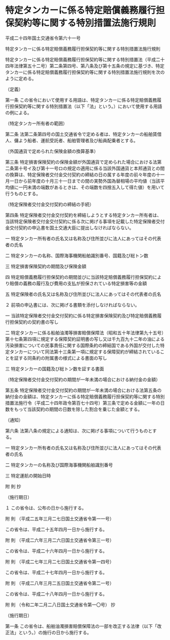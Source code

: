# 特定タンカーに係る特定賠償義務履行担保契約等に関する特別措置法施行規則

平成二十四年国土交通省令第六十一号

特定タンカーに係る特定賠償義務履行担保契約等に関する特別措置法施行規則

特定タンカーに係る特定賠償義務履行担保契約等に関する特別措置法（平成二十四年法律第五十二号）第二条第四号、第八条及び第十五条の規定に基づき、特定タンカーに係る特定賠償義務履行担保契約等に関する特別措置法施行規則を次のように定める。

（定義）

第一条 この省令において使用する用語は、特定タンカーに係る特定賠償義務履行担保契約等に関する特別措置法（以下「法」という。）において使用する用語の例による。

（特定タンカー所有者の範囲）

第二条 法第二条第四号の国土交通省令で定める者は、特定タンカーの船舶賃借人、傭よう船者、運航受託者、船舶管理者及び船員配乗者とする。

（外国通貨で定められた保険金額の換算基準）

第三条 特定損害保険契約の保険金額が外国通貨で定められた場合における法第二条第十号イ及び第十一号ロの規定の適用に係る当該外国通貨と本邦通貨との間の換算は、特定保険者交付金交付契約の締結の日の属する年度の前々年度の十一月一日から前年度の十月三十一日までの間の実勢外国為替相場の平均値（当該平均値に一円未満の端数があるときは、その端数を四捨五入して得た値）を用いて行うものとする。

（特定保険者交付金交付契約の締結の手続）

第四条 特定保険者交付金交付契約を締結しようとする特定タンカー所有者は、当該特定保険者交付金交付契約に係る次に掲げる事項を記載した特定保険者交付金交付契約の申込書を国土交通大臣に提出しなければならない。

一 特定タンカー所有者の氏名又は名称及び住所並びに法人にあってはその代表者の氏名

二 特定タンカーの名称、国際海事機関船舶識別番号、国籍及び総トン数

三 特定損害保険契約の期間及び保険金額

四 特定賠償義務履行担保契約の期間並びに当該特定賠償義務履行担保契約により賠償の義務の履行及び費用の支払が担保されている特定損害等の金額

五 特定保険者の氏名又は名称及び住所並びに法人にあってはその代表者の氏名

２ 前項の申込書には、次に掲げる書類を添付しなければならない。

一 当該特定保険者交付金交付契約に係る特定損害保険契約及び特定賠償義務履行担保契約の契約書の写し

二 特定タンカーに係る船舶油濁等損害賠償保障法（昭和五十年法律第九十五号）第十七条第四項に規定する保障契約証明書の写し又は千九百九十二年の油による汚染損害についての民事責任に関する国際条約の締結国である外国が交付した特定タンカーについて同法第十三条第一項に規定する保障契約が締結されていることを証する同条約の附属書の様式による書面の写し

三 特定タンカーの国籍及び総トン数を証する書面

（特定保険者交付金交付契約の期間が一年未満の場合における納付金の金額）

第五条 特定保険者交付金交付契約の期間が一年未満の場合における法第五条の納付金の金額は、特定タンカーに係る特定賠償義務履行担保契約等に関する特別措置法施行令（平成二十四年政令第百七十四号）第三条で定める金額に一年の日数をもって当該契約の期間の日数を除した割合を乗じた金額とする。

（通知）

第六条 法第八条の規定による通知は、次に掲げる事項について行うものとする。

一 特定タンカー所有者の氏名又は名称及び住所並びに法人にあってはその代表者の氏名

二 特定タンカーの名称及び国際海事機関船舶識別番号

三 特定運航の開始日時

附 則 抄

（施行期日）

１ この省令は、公布の日から施行する。

附 則 （平成二五年三月二七日国土交通省令第一一号）

この省令は、平成二十五年四月一日から施行する。

附 則 （平成二六年三月二六日国土交通省令第三一号）

この省令は、平成二十六年四月一日から施行する。

附 則 （平成二七年三月二七日国土交通省令第一四号）

この省令は、平成二十七年四月一日から施行する。

附 則 （平成二八年三月二五日国土交通省令第二一号）

この省令は、平成二十八年四月一日から施行する。

附 則 （令和二年二月二八日国土交通省令第一〇号） 抄

（施行期日）

第一条 この省令は、船舶油濁損害賠償保障法の一部を改正する法律（以下「改正法」という。）の施行の日から施行する。
